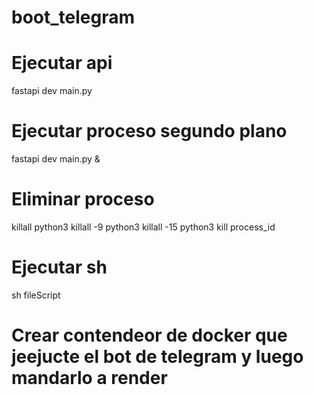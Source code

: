 # boot_telegram

# Ejecutar api
fastapi dev main.py

# Ejecutar proceso segundo plano
fastapi dev main.py &

# Eliminar proceso
killall python3
killall -9 python3
killall -15 python3
kill process_id


# Ejecutar sh
sh fileScript

# Crear contendeor de docker que jeejucte el bot de telegram y luego mandarlo a render